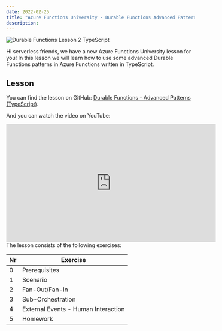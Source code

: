 ```yaml
---
date: 2022-02-25
title: "Azure Functions University - Durable Functions Advanced Patterns (TypeScript)"
description:
---
```


![Durable Functions Lesson 2 TypeScript](/articles/2022/61.AzureFunctionsUniversity_DurableFunctions_Lesson2_typescript.png)

Hi serverless friends, we have a new Azure Functions University lesson for you! In this lesson we will learn how to use some advanced Durable Functions patterns in Azure Functions written in TypeScript.

## Lesson

You can find the lesson on GitHub: [Durable Functions - Advanced Patterns (TypeScript)](https://github.com/marcduiker/azure-functions-university/tree/main/lessons/typescript/durable-functions/advanced/README.md).

And you can watch the video on YouTube:

<iframe width="560" height="315" src="https://www.youtube.com/embed/iYij7Mf7_dE" title="YouTube video player" frameborder="0" allow="accelerometer; autoplay; clipboard-write; encrypted-media; gyroscope; picture-in-picture; web-share" allowfullscreen></iframe>

<br>
The lesson consists of the following exercises:

|Nr|Exercise
|-|-
|0|Prerequisites
|1|Scenario
|2|Fan-Out/Fan-In
|3|Sub-Orchestration
|4|External Events - Human Interaction
|5|Homework